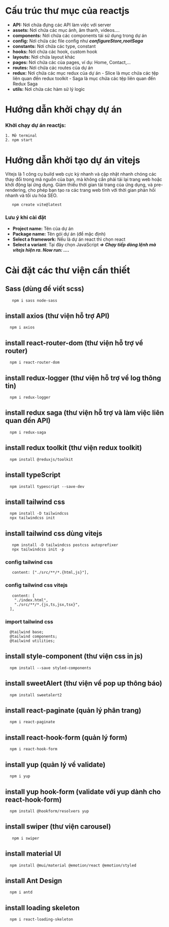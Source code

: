 # Cấu trúc thư mục của reactjs
 - **API:** Nơi chứa đựng các API làm việc với server
 - **assets:** Nơi chứa các mục ảnh, âm thanh, videos....
 - **components:** Nơi chứa các components tái sử dụng trong dự án
 - **config:** Nơi chứa các file config như ***configureStore,rootSaga***
 - **constants:** Nơi chứa các type, constant
 - **hooks:** Nơi chứa các hook, custom hook
 - **layouts:** Nơi chứa layout khác
 - **pages:** Nơi chứa các của pages, ví dụ: Home, Contact,...
 - **routes:** Nơi chứa các routes của dự án
 - **redux:** Nơi chứa các mục redux của dự án - Slice là mục chứa các tệp liên quan đến redux toolkit - Saga là mục chứa các tệp liên quan đến Redux Saga
 - **utils:** Nơi chứa các hàm sử lý logic

# Hướng dẫn khởi chạy dự án
### Khởi chạy dự án reactjs: 
 ```
 1. Mở terminal
 2. npm start
 ```
# Hướng dẫn khởi tạo dự án vitejs

Vitejs là 1 công cụ build web cực kỳ nhanh và  cập nhật nhanh chóng các thay đổi trong mã nguồn của bạn, mà không cần phải tải lại trang web hoặc khởi động lại ứng dụng. Giảm thiểu thời gian tải trang của ứng dụng, và pre-rendering, cho phép bạn tạo ra các trang web tĩnh với thời gian phản hồi nhanh và tối ưu hóa SEO.

```
   npm create vite@latest
```
### Lưu ý khi cài đặt
- **Project name:** Tên của dự án
- **Package name:** Tên gói dự án (để mặc định)
- **Select a framework:** Nếu là dự án react thì chọn react
- **Select a variant**: Tại đây chọn JavaScript
***=> Chạy tiếp dòng lệnh mà vitejs hiện ra. Now run: ....***

# Cài đặt các thư viện cần thiết

## Sass (dùng để viết scss)

```
   npm i sass node-sass
```
## install axios (thư viện hỗ trợ API)
```
  npm i axios
```
## install react-router-dom (thư viện hỗ trợ về router)
```
  npm i react-router-dom
```
## install redux-logger (thư viện hỗ trợ về log thông tin)

```
  npm i redux-logger
```
## install redux saga (thư viện hỗ trợ và làm việc liên quan đến API)
```
  npm i redux-saga
```
## install redux toolkit (thư viện redux toolkit)

```
  npm install @reduxjs/toolkit
```
## install typeScript

```
  npm install typescript --save-dev
```

## install tailwind css
```
  npm install -D tailwindcss
  npx tailwindcss init
```
## install tailwind css dùng vitejs

```
   npm install -D tailwindcss postcss autoprefixer
   npx tailwindcss init -p
```
### config tailwind css
```
   content: ["./src/**/*.{html,js}"],
```
### config tailwind css vitejs

```
   content: [
    "./index.html",
    "./src/**/*.{js,ts,jsx,tsx}",
  ],
```
### import tailwind css
```
  @tailwind base;
  @tailwind components;
  @tailwind utilities;
```
## install style-component (thư viện css in js)
```
  npm install --save styled-components
```
## install sweetAlert (thư viện về pop up thông báo)

```
  npm install sweetalert2
```

## install react-paginate (quản lý phân trang)

```
  npm i react-paginate
```

## install react-hook-form (quản lý form)
```
  npm i react-hook-form
```
## install yup (quản lý về validate)
```
  npm i yup
```
## install yup hook-form (validate với yup dành cho react-hook-form)

```
  npm install @hookform/resolvers yup
```
## install swiper (thư viện carousel)
```
   npm i swiper
```
## install material UI

```
  npm install @mui/material @emotion/react @emotion/styled
```
## install Ant Design

```
  npm i antd
```
## install loading skeleton

```
  npm i react-loading-skeleton
```